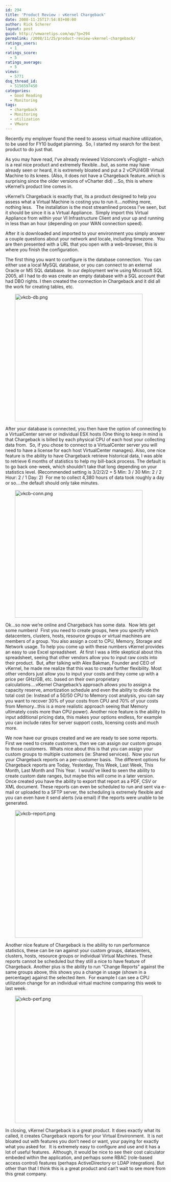 ```yaml
---
id: 294
title: 'Product Review : vKernel Chargeback'
date: 2008-11-25T17:54:03+00:00
author: Rick Scherer
layout: post
guid: http://vmwaretips.com/wp/?p=294
permalink: /2008/11/25/product-review-vkernel-chargeback/
ratings_users:
  - 1
ratings_score:
  - 5
ratings_average:
  - 5
views:
  - 5771
dsq_thread_id:
  - 5156597450
categories:
  - Good Reading
  - Monitoring
tags:
  - chargeback
  - Monitoring
  - utilization
  - VMware
---
```

Recently my employer found the need to assess virtual machine utilization, to be used for FY10 budget planning.  So, I started my search for the best product to do just that.

As you may have read, I&#8217;ve already reviewed Vizioncore&#8217;s vFoglight &#8211; which is a real nice product and extremely flexible&#8230;but, as some may have already seen or heard, it is extremely bloated and put a 2 vCPU/4GB Virtual Machine to its knees. (Also, it does not have a Chargeback feature..which is surprising since the older versions of vCharter did) &#8230;So, this is where vKernel&#8217;s product line comes in.

<!--more-->

vKernel&#8217;s Chargeback is exactly that, its a product designed to help you assess what a Virtual Machine is costing you to run it&#8230;.nothing more, nothing less.   The installation is the most streamlined process I&#8217;ve seen, but it should be since it is a Virtual Appliance.  Simply import this Virtual Appliance from within your VI Infrastructure Client and your up and running in less than an hour (depending on your WAN connection speed).

After it is downloaded and imported to your environment you simply answer a couple questions about your network and locale, including timezone.  You are then presented with a URL that you open with a web-browser, this is where you finish the configuration.

The first thing you want to configure is the database connection.  You can either use a local MySQL database, or you can connect to an external Oracle or MS SQL database.  In our deployment we&#8217;re using Microsoft SQL 2005, all I had to do was create an empty database with a SQL account that had DBO rights. I then created the connection in Chargeback and it did all the work for creating tables, etc.

<p style="padding-left: 30px;">
  <a class="thickbox" href="http://vmwaretips.com/wp/wp-content/gallery/screenshots/vkcb-db.png"><img class="ngg-singlepic ngg-none alignnone" src="http://vmwaretips.com/wp/wp-content/gallery/screenshots/vkcb-db.png" alt="vkcb-db.png" width="400" /></a>
</p>

After your database is connected, you then have the option of connecting to a VirtualCenter server or individual ESX hosts (One thing to keep in mind is that Chargeback is billed by each physical CPU of each host your collecting data from.  So, if you chose to connect to a VirtualCenter server you will need to have a license for each host VirtualCenter manages). Also, one nice feature is the ability to have Chargeback retrieve historical data, I was able to retrieve 6 months of statistics to help my bill-back process. The default is to go back one-week, which shouldn&#8217;t take that long depending on your statistics level. (Recommended setting is 3/2/2/2 = 5 Min: 3 / 30 Min: 2 / 2 Hour: 2 / 1 Day: 2)  For me to collect 4,380 hours of data took roughly a day or so&#8230;.the default should only take minutes.

<p style="padding-left: 30px;">
  <a class="thickbox" href="http://vmwaretips.com/wp/wp-content/gallery/screenshots/vkcb-conn.png"><img class="ngg-singlepic ngg-none alignnone" src="http://vmwaretips.com/wp/wp-content/gallery/screenshots/vkcb-conn.png" alt="vkcb-conn.png" width="400" /></a>
</p>

Ok&#8230;so now we&#8217;re online and Chargeback has some data.  Now lets get some numbers!  First you need to create groups, here you specify which datacenters, clusters, hosts, resource groups or virtual machines are members of a group. You also assign a cost to CPU, Memory, Storage and Network usage. To help you come up with these numbers vKernel provides an easy to use Excel spreadsheet.  At first I was a little skeptical about this spreadsheet, seeing that other vendors allow you to input raw costs into their product.  But, after talking with Alex Bakman, Founder and CEO of vKernel, he made me realize that this was to create further flexibility. Most other vendors just allow you to input your costs and they come up with a price per GHz/GB, etc. based on their own proprietary calculations&#8230;.vKernel Chargeback&#8217;s approach allows you to assign a capacity reserve, amortization schedule and even the ability to divide the total cost (ie: Instead of a 50/50 CPU to Memory cost analysis, you can say you want to recover 30% of your costs from CPU and 70% of your costs from Memory&#8230;this is a more realistic approach seeing that Memory ultimately costs more than CPU power). Another nice feature is the ability to input additional pricing data, this makes your options endless, for example you can include rates for server support costs, licensing costs and much more.

We now have our groups created and we are ready to see some reports.  First we need to create customers, then we can assign our custom groups to those customers.  Whats nice about this is that you can assign your custom groups to multiple customers (ie: Shared services).  Now you run your Chargeback reports on a per-customer basis.  The different options for Chargeback reports are Today, Yesterday, This Week, Last Week, This Month, Last Month and This Year.  I would&#8217;ve liked to seen the ability to create custom date ranges, but maybe this will come in a later version.  Once created you have the ability to export that report as a PDF, CSV or XML document. These reports can even be scheduled to run and sent via e-mail or uploaded to a SFTP server, the scheduling is extremely flexible and you can even have it send alerts (via email) if the reports were unable to be generated.

<p style="padding-left: 30px;">
  <a class="thickbox" href="http://vmwaretips.com/wp/wp-content/gallery/screenshots/vkcb-report.png"><img class="ngg-singlepic ngg-none alignnone" src="http://vmwaretips.com/wp/wp-content/gallery/screenshots/vkcb-report.png" alt="vkcb-report.png" width="400" /></a>
</p>

Another nice feature of Chargeback is the ability to run performance statistics, these can be ran against your custom groups, datacenters, clusters, hosts, resource groups or individual Virtual Machines. These reports cannot be scheduled but they still a nice to have feature of Chargeback. Another plus is the ability to run &#8220;Change Reports&#8221; against the same groups above, this shows you a change in usage (shown in a percentage) against the selected item.  For example I can see a CPU utilization change for an individual virtual machine comparing this week to last week.

<p style="padding-left: 30px;">
  <a class="thickbox" href="http://vmwaretips.com/wp/wp-content/gallery/screenshots/vkcb-perf.png"><img class="ngg-singlepic ngg-none alignnone" src="http://vmwaretips.com/wp/wp-content/gallery/screenshots/vkcb-perf.png" alt="vkcb-perf.png" width="400" /></a>
</p>

In closing, vKernel Chargeback is a great product. It does exactly what its called, it creates Chargeback reports for your Virtual Environment.  It is not bloated out with features you don&#8217;t need or want, your paying for exactly what you asked for.  It is extremely easy to configure and use and it has a lot of useful features.  Although, it would be nice to see their cost calculator embeded within the application, and perhaps some RBAC (role-based access control) features (perhaps ActiveDirectory or LDAP integration). But other than that I think this is a great product and can&#8217;t wait to see more from this great company.
